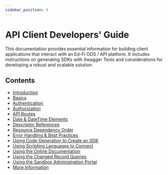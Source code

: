 ```yaml
---
sidebar_position: 4
---
```


# API Client Developers' Guide

This documentation provides essential information for building client
applications that interact with an Ed-Fi ODS / API platform. It includes instructions on
generating SDKs with Swagger Tools and considerations for developing a robust and
scalable solution.

## Contents

* [Introduction](https://edfi.atlassian.net/wiki/spaces/ODSAPIS3V54/pages/22774416/Introduction)
* [Basics](https://edfi.atlassian.net/wiki/spaces/ODSAPIS3V54/pages/22774417/Basics)
* [Authentication](https://edfi.atlassian.net/wiki/spaces/ODSAPIS3V54/pages/22774418/Authentication)
* [Authorization](https://edfi.atlassian.net/wiki/spaces/ODSAPIS3V54/pages/22774419/Authorization)
* [API Routes](https://edfi.atlassian.net/wiki/spaces/ODSAPIS3V54/pages/22774421/API+Routes)
* [Date & DateTime Elements](https://edfi.atlassian.net/wiki/spaces/ODSAPIS3V54/pages/22774422/Date+DateTime+Elements)
* [Descriptor References](https://edfi.atlassian.net/wiki/spaces/ODSAPIS3V54/pages/22774423/Descriptor+References)
* [Resource Dependency Order](https://edfi.atlassian.net/wiki/spaces/ODSAPIS3V54/pages/22774424/Resource+Dependency+Order)
* [Error Handling & Best Practices](https://edfi.atlassian.net/wiki/spaces/ODSAPIS3V54/pages/22774434/Error+Handling+Best+Practices)
* [Using Code Generation to Create an SDK](https://edfi.atlassian.net/wiki/spaces/ODSAPIS3V54/pages/22774435/Using+Code+Generation+to+Create+an+SDK)
* [Using Scripting Languages to Connect](https://edfi.atlassian.net/wiki/spaces/ODSAPIS3V54/pages/22774455/Using+Scripting+Languages+to+Connect)
* [Using the Online Documentation](https://edfi.atlassian.net/wiki/spaces/ODSAPIS3V54/pages/22774456/Using+the+Online+Documentation)
* [Using the Changed Record Queries](https://edfi.atlassian.net/wiki/spaces/ODSAPIS3V54/pages/22774464/Using+the+Changed+Record+Queries)
* [Using the Sandbox Administration Portal](https://edfi.atlassian.net/wiki/spaces/ODSAPIS3V54/pages/22774465/Using+the+Sandbox+Administration+Portal)
* [More Information](https://edfi.atlassian.net/wiki/spaces/ODSAPIS3V54/pages/22774471/More+Information)
